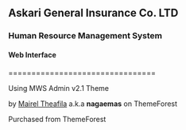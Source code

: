 <h2>Askari General Insurance Co. LTD</h2>
<h3>Human Resource Management System</h3>
<h4>Web Interface</h4>
================================

<p>Using MWS Admin v2.1 Theme</p>
<p>by <a href="mailto:maimairel@yahoo.com" target="_top" >Mairel Theafila</a> a.k.a <strong>nagaemas</strong> on ThemeForest</p>
<p>Purchased from ThemeForest<p>
